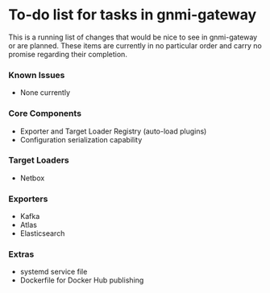 # To-do list for tasks in gnmi-gateway
This is a running list of changes that would be nice to see in gnmi-gateway or
are planned. These items are currently in no particular order and carry no
promise regarding their completion.

### Known Issues
- None currently

### Core Components
- Exporter and Target Loader Registry (auto-load plugins)
- Configuration serialization capability

### Target Loaders
- Netbox

### Exporters
- Kafka
- Atlas
- Elasticsearch

### Extras
- systemd service file
- Dockerfile for Docker Hub publishing
